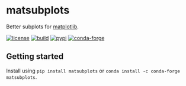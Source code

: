 # matsubplots

Better subplots for [matplotlib](https://matplotlib.org).

[![license](https://img.shields.io/github/license/auneri/matsubplots)](https://github.com/auneri/matsubplots/blob/main/LICENSE.md)
[![build](https://img.shields.io/github/actions/workflow/status/auneri/matsubplots/main.yml)](https://github.com/auneri/matsubplots/actions)
[![pypi](https://img.shields.io/pypi/v/matsubplots)](https://pypi.org/project/matsubplots)
[![conda-forge](https://img.shields.io/conda/vn/conda-forge/matsubplots)](https://anaconda.org/conda-forge/matsubplots)

## Getting started

Install using `pip install matsubplots` or `conda install -c conda-forge matsubplots`.
